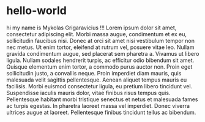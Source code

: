 # hello-world
hi my name is Mykolas Grigaravicius !!!
Lorem ipsum dolor sit amet, consectetur adipiscing elit. Morbi massa augue, condimentum et ex eu, sollicitudin faucibus nisi. Donec at orci sit amet nisi vestibulum tempor non nec metus. Ut enim tortor, eleifend at rutrum vel, posuere vitae leo. Nullam gravida condimentum augue, sed placerat sem pharetra a. Vivamus ut libero ligula. Nullam sodales hendrerit turpis, ac efficitur odio bibendum sit amet. Quisque elementum enim tortor, a commodo purus auctor non. Proin eget sollicitudin justo, a convallis neque. Proin imperdiet diam mauris, quis malesuada velit sagittis pellentesque. Aenean aliquet tempus mauris eu facilisis. Morbi euismod consectetur ligula, eu pretium libero tincidunt vel. Suspendisse iaculis mauris dolor, vitae finibus risus tempus quis. Pellentesque habitant morbi tristique senectus et netus et malesuada fames ac turpis egestas. In pharetra laoreet massa vel imperdiet. Donec viverra ultrices augue at laoreet. Pellentesque finibus tincidunt tellus ac bibendum. 
